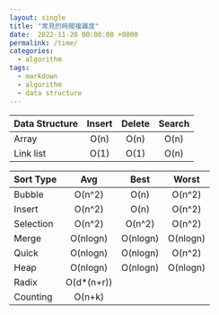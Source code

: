 ```yaml
---
layout: single
title: "常見的時間複雜度"
date:  2022-11-20 00:00:00 +0800
permalink: /time/
categories: 
  - algorithm
tags:
  - markdown
  - algorithm
  - data structure
---
```

|Data Structure|Insert|Delete|Search|
|:----         |:----:|:----:|:----:|
|Array         |O(n)  |O(n)  |O(n)  |
|Link list     |O(1)  |O(1)  |O(n)  |

|Sort Type     |Avg     |Best    |Worst |
|:----         |:----:  |:----:  |:----:|
|Bubble        |O(n^2)  |O(n)    |O(n^2)|
|Insert        |O(n^2)  |O(n)    |O(n^2)|
|Selection     |O(n^2)  |O(n^2)  |O(n^2)|
|Merge         |O(nlogn)|O(nlogn)|O(nlogn)|
|Quick         |O(nlogn)|O(nlogn)|O(n^2)|
|Heap          |O(nlogn)|O(nlogn)|O(nlogn)|
|Radix         |O(d*(n+r)) |
|Counting      |O(n+k)     |

